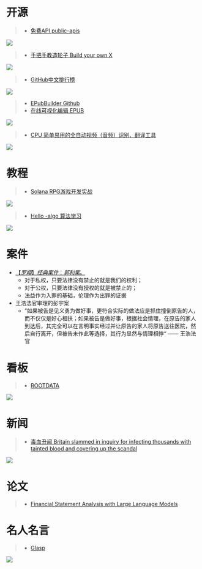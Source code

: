 # 开源

> + [免费API public-apis](https://github.com/public-apis/public-apis)

![](https://onedrive.live.com/embed?resid=FB131618609B8AF0%211694&authkey=%21ACqV99B9lsm-IEY&width=2837&height=1619)



> + [手把手教造轮子 Build your own X](https://github.com/codecrafters-io/build-your-own-x)

![](https://onedrive.live.com/embed?resid=FB131618609B8AF0%211696&authkey=%21AFo9N8JvXQ1aGlg&width=2834&height=1614)



> + [GitHub中文排行榜](https://github.com/GrowingGit/GitHub-Chinese-Top-Charts)

![](https://onedrive.live.com/embed?resid=FB131618609B8AF0%211705&authkey=%21AM4XMwdCOKTt8a8&width=2839&height=1626)



> + [EPubBuilder Github](https://github.com/sqqihao/EPubBuilder)
> + [在线可视化编辑 EPUB](https://sqqihao.github.io/EPubBuilder/src/index.html)

![](https://onedrive.live.com/embed?resid=FB131618609B8AF0%211707&authkey=%21AGplgbBhWNT1J-E&width=2878&height=1626)

> + [CPU 简单易用的全自动视频（音频）识别、翻译工具](https://github.com/Chenyme/Chenyme-AAVT)

![](https://onedrive.live.com/embed?resid=FB131618609B8AF0%211709&authkey=%21AEjBiO7aXTOHZUM&width=2830&height=1626)



# 教程

> + [Solana RPG游戏开发实战](http://defiplot.com/blog/solana-rpg-game-dev-hands-on/)

![](https://onedrive.live.com/embed?resid=FB131618609B8AF0%211695&authkey=%21APFDJNWrjnTzxFM&width=2838&height=1619)



> + [Hello -algo 算法学习](https://www.hello-algo.com/)

![](https://onedrive.live.com/embed?resid=FB131618609B8AF0%211708&authkey=%21ABs4spOqOk3CUfk&width=2841&height=1626)



# 案件

+ [【*罗翔*】*经典案件*：*郭利案*。](https://www.bilibili.com/video/BV1kv4y1g7KL/)
  + 对于私权，只要法律没有禁止的就是我们的权利；
  + 对于公权，只要法律没有授权的就是被禁止的；
  + 法益作为入罪的基础，伦理作为出罪的证据
+ 王浩法官审理的彭宇案
  + ”如果被告是见义勇为做好事，更符合实际的做法应是抓住撞倒原告的人，而不仅仅是好心相扶；如果被告是做好事，根据社会情理，在原告的家人到达后，其完全可以在言明事实经过并让原告的家人将原告送往医院，然后自行离开，但被告未作此等选择，其行为显然与情理相悖“ —— 王浩法官





# 看板

> + [ROOTDATA](https://www.rootdata.com/Market)

![](https://onedrive.live.com/embed?resid=FB131618609B8AF0%211706&authkey=%21AO4mM2J0KFNd8bw&width=2837&height=1626)



# 新闻

> + [毒血丑闻 Britain slammed in inquiry for infecting thousands with tainted blood and covering up the scandal](https://apnews.com/article/uk-infected-blood-inquiry-report-cc37acdc60798c7af82131efce63b6f1)

![](https://onedrive.live.com/embed?resid=FB131618609B8AF0%211710&authkey=%21AGVAN38HoylxlKE&width=2839&height=1622)



# 论文

> + [Financial Statement Analysis with Large Language Models](https://github.com/HanHai-Space/wLog/blob/main/paper/Financial%20Statement%20Analysis%20with%20Large%20Language%20Models.pdf)



# 名人名言

> + [Glasp](https://glasp.co/quotes)

![](https://onedrive.live.com/embed?resid=FB131618609B8AF0%211711&authkey=%21ANE0XArW2EfHlGo&width=2840&height=1626)
